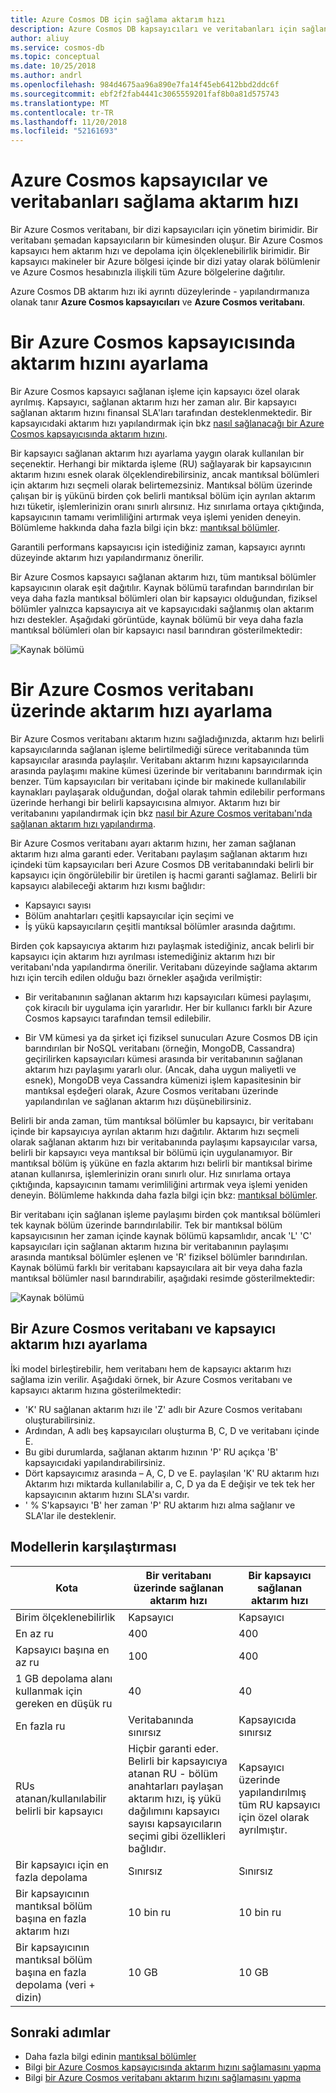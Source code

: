 ```yaml
---
title: Azure Cosmos DB için sağlama aktarım hızı
description: Azure Cosmos DB kapsayıcıları ve veritabanları için sağlanan aktarım hızı ayarlama konusunda bilgi edinin.
author: aliuy
ms.service: cosmos-db
ms.topic: conceptual
ms.date: 10/25/2018
ms.author: andrl
ms.openlocfilehash: 984d4675aa96a890e7fa14f45eb6412bbd2ddc6f
ms.sourcegitcommit: ebf2f2fab4441c3065559201faf8b0a81d575743
ms.translationtype: MT
ms.contentlocale: tr-TR
ms.lasthandoff: 11/20/2018
ms.locfileid: "52161693"
---
```

# <a name="provision-throughput-on-azure-cosmos-containers-and-databases"></a>Azure Cosmos kapsayıcılar ve veritabanları sağlama aktarım hızı

Bir Azure Cosmos veritabanı, bir dizi kapsayıcıları için yönetim birimidir. Bir veritabanı şemadan kapsayıcıların bir kümesinden oluşur. Bir Azure Cosmos kapsayıcı hem aktarım hızı ve depolama için ölçeklenebilirlik birimidir. Bir kapsayıcı makineler bir Azure bölgesi içinde bir dizi yatay olarak bölümlenir ve Azure Cosmos hesabınızla ilişkili tüm Azure bölgelerine dağıtılır.

Azure Cosmos DB aktarım hızı iki ayrıntı düzeylerinde - yapılandırmanıza olanak tanır **Azure Cosmos kapsayıcıları** ve **Azure Cosmos veritabanı**.

# <a name="setting-throughput-on-a-azure-cosmos-container"></a>Bir Azure Cosmos kapsayıcısında aktarım hızını ayarlama  

Bir Azure Cosmos kapsayıcı sağlanan işleme için kapsayıcı özel olarak ayrılmış. Kapsayıcı, sağlanan aktarım hızı her zaman alır. Bir kapsayıcı sağlanan aktarım hızını finansal SLA'ları tarafından desteklenmektedir. Bir kapsayıcıdaki aktarım hızı yapılandırmak için bkz [nasıl sağlanacağı bir Azure Cosmos kapsayıcısında aktarım hızını](how-to-provision-container-throughput.md).

Bir kapsayıcı sağlanan aktarım hızı ayarlama yaygın olarak kullanılan bir seçenektir. Herhangi bir miktarda işleme (RU) sağlayarak bir kapsayıcının aktarım hızını esnek olarak ölçeklendirebilirsiniz, ancak mantıksal bölümleri için aktarım hızı seçmeli olarak belirtemezsiniz. Mantıksal bölüm üzerinde çalışan bir iş yükünü birden çok belirli mantıksal bölüm için ayrılan aktarım hızı tüketir, işlemlerinizin oranı sınırlı alırsınız. Hız sınırlama ortaya çıktığında, kapsayıcının tamamı verimliliğini artırmak veya işlemi yeniden deneyin. Bölümleme hakkında daha fazla bilgi için bkz: [mantıksal bölümler](partition-data.md).

Garantili performans kapsayıcısı için istediğiniz zaman, kapsayıcı ayrıntı düzeyinde aktarım hızı yapılandırmanız önerilir.

Bir Azure Cosmos kapsayıcı sağlanan aktarım hızı, tüm mantıksal bölümler kapsayıcının olarak eşit dağıtılır. Kaynak bölümü tarafından barındırılan bir veya daha fazla mantıksal bölümleri olan bir kapsayıcı olduğundan, fiziksel bölümler yalnızca kapsayıcıya ait ve kapsayıcıdaki sağlanmış olan aktarım hızı destekler. Aşağıdaki görüntüde, kaynak bölümü bir veya daha fazla mantıksal bölümleri olan bir kapsayıcı nasıl barındıran gösterilmektedir:

![Kaynak bölümü](./media/set-throughput/resource-partition.png)

# <a name="setting-throughput-on-a-azure-cosmos-database"></a>Bir Azure Cosmos veritabanı üzerinde aktarım hızı ayarlama

Bir Azure Cosmos veritabanı aktarım hızını sağladığınızda, aktarım hızı belirli kapsayıcılarında sağlanan işleme belirtilmediği sürece veritabanında tüm kapsayıcılar arasında paylaşılır. Veritabanı aktarım hızını kapsayıcılarında arasında paylaşımı makine kümesi üzerinde bir veritabanını barındırmak için benzer. Tüm kapsayıcıları bir veritabanı içinde bir makinede kullanılabilir kaynakları paylaşarak olduğundan, doğal olarak tahmin edilebilir performans üzerinde herhangi bir belirli kapsayıcısına almıyor. Aktarım hızı bir veritabanını yapılandırmak için bkz [nasıl bir Azure Cosmos veritabanı'nda sağlanan aktarım hızı yapılandırma](how-to-provision-database-throughput.md).

Bir Azure Cosmos veritabanı ayarı aktarım hızını, her zaman sağlanan aktarım hızı alma garanti eder. Veritabanı paylaşım sağlanan aktarım hızı içindeki tüm kapsayıcıları beri Azure Cosmos DB veritabanındaki belirli bir kapsayıcı için öngörülebilir bir üretilen iş hacmi garanti sağlamaz. Belirli bir kapsayıcı alabileceği aktarım hızı kısmı bağlıdır:

* Kapsayıcı sayısı
* Bölüm anahtarları çeşitli kapsayıcılar için seçimi ve
* İş yükü kapsayıcıların çeşitli mantıksal bölümler arasında dağıtımı. 

Birden çok kapsayıcıya aktarım hızı paylaşmak istediğiniz, ancak belirli bir kapsayıcı için aktarım hızı ayrılması istemediğiniz aktarım hızı bir veritabanı'nda yapılandırma önerilir. Veritabanı düzeyinde sağlama aktarım hızı için tercih edilen olduğu bazı örnekler aşağıda verilmiştir:

* Bir veritabanının sağlanan aktarım hızı kapsayıcıları kümesi paylaşımı, çok kiracılı bir uygulama için yararlıdır. Her bir kullanıcı farklı bir Azure Cosmos kapsayıcı tarafından temsil edilebilir.

* Bir VM kümesi ya da şirket içi fiziksel sunucuları Azure Cosmos DB için barındırılan bir NoSQL veritabanı (örneğin, MongoDB, Cassandra) geçirilirken kapsayıcıları kümesi arasında bir veritabanının sağlanan aktarım hızı paylaşımı yararlı olur. (Ancak, daha uygun maliyetli ve esnek), MongoDB veya Cassandra kümenizi işlem kapasitesinin bir mantıksal eşdeğeri olarak, Azure Cosmos veritabanı üzerinde yapılandırılan ve sağlanan aktarım hızı düşünebilirsiniz.  

Belirli bir anda zaman, tüm mantıksal bölümler bu kapsayıcı, bir veritabanı içinde bir kapsayıcıya ayrılan aktarım hızı dağıtılır. Aktarım hızı seçmeli olarak sağlanan aktarım hızı bir veritabanında paylaşımı kapsayıcılar varsa, belirli bir kapsayıcı veya mantıksal bir bölümü için uygulanamıyor. Bir mantıksal bölüm iş yüküne en fazla aktarım hızı belirli bir mantıksal birime atanan kullanırsa, işlemlerinizin oranı sınırlı olur. Hız sınırlama ortaya çıktığında, kapsayıcının tamamı verimliliğini artırmak veya işlemi yeniden deneyin. Bölümleme hakkında daha fazla bilgi için bkz: [mantıksal bölümler](partition-data.md).

Bir veritabanı için sağlanan işleme paylaşımı birden çok mantıksal bölümleri tek kaynak bölüm üzerinde barındırılabilir. Tek bir mantıksal bölüm kapsayıcısının her zaman içinde kaynak bölümü kapsamlıdır, ancak 'L' 'C' kapsayıcıları için sağlanan aktarım hızına bir veritabanının paylaşımı arasında mantıksal bölümler eşlenen ve 'R' fiziksel bölümler barındırılan. Kaynak bölümü farklı bir veritabanı kapsayıcılara ait bir veya daha fazla mantıksal bölümler nasıl barındırabilir, aşağıdaki resimde gösterilmektedir:

![Kaynak bölümü](./media/set-throughput/resource-partition2.png)

## <a name="setting-throughput-on-a-azure-cosmos-database-and-a-container"></a>Bir Azure Cosmos veritabanı ve kapsayıcı aktarım hızı ayarlama

İki model birleştirebilir, hem veritabanı hem de kapsayıcı aktarım hızı sağlama izin verilir. Aşağıdaki örnek, bir Azure Cosmos veritabanı ve kapsayıcı aktarım hızına gösterilmektedir:

* 'K' RU sağlanan aktarım hızı ile 'Z' adlı bir Azure Cosmos veritabanı oluşturabilirsiniz. 
* Ardından, A adlı beş kapsayıcıları oluşturma B, C, D ve veritabanı içinde E.
* Bu gibi durumlarda, sağlanan aktarım hızının 'P' RU açıkça 'B' kapsayıcıdaki yapılandırabilirsiniz.
* Dört kapsayıcımız arasında – A, C, D ve E. paylaşılan 'K' RU aktarım hızı Aktarım hızı miktarda kullanılabilir a, C, D ya da E değişir ve tek tek her kapsayıcının aktarım hızını SLA'sı vardır.
* ' % S'kapsayıcı 'B' her zaman 'P' RU aktarım hızı alma sağlanır ve SLA'lar ile desteklenir.

## <a name="comparison-of-models"></a>Modellerin karşılaştırması

|**Kota**  |**Bir veritabanı üzerinde sağlanan aktarım hızı**  |**Bir kapsayıcı sağlanan aktarım hızı**|
|---------|---------|---------|
|Birim ölçeklenebilirlik|Kapsayıcı|Kapsayıcı|
|En az ru |400 |400|
|Kapsayıcı başına en az ru|100|400|
|1 GB depolama alanı kullanmak için gereken en düşük ru|40|40|
|En fazla ru|Veritabanında sınırsız|Kapsayıcıda sınırsız|
|RUs atanan/kullanılabilir belirli bir kapsayıcı|Hiçbir garanti eder. Belirli bir kapsayıcıya atanan RU - bölüm anahtarları paylaşan aktarım hızı, iş yükü dağılımını kapsayıcı sayısı kapsayıcıların seçimi gibi özellikleri bağlıdır. |Kapsayıcı üzerinde yapılandırılmış tüm RU kapsayıcı için özel olarak ayrılmıştır.|
|Bir kapsayıcı için en fazla depolama|Sınırsız|Sınırsız|
|Bir kapsayıcının mantıksal bölüm başına en fazla aktarım hızı|10 bin ru|10 bin ru|
|Bir kapsayıcının mantıksal bölüm başına en fazla depolama (veri + dizin)|10 GB|10 GB|

## <a name="next-steps"></a>Sonraki adımlar

* Daha fazla bilgi edinin [mantıksal bölümler](partition-data.md)
* Bilgi [bir Azure Cosmos kapsayıcısında aktarım hızını sağlamasını yapma](how-to-provision-container-throughput.md)
* Bilgi [bir Azure Cosmos veritabanı aktarım hızını sağlamasını yapma](how-to-provision-database-throughput.md)

